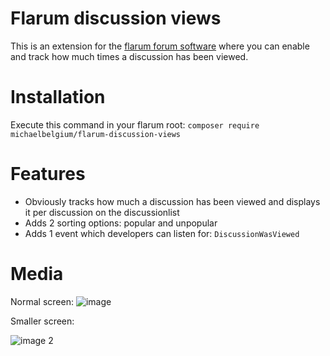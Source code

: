 # Flarum discussion views

This is an extension for the [flarum forum software](http://flarum.org) where you can enable and track how much times a discussion has been viewed.

# Installation
Execute this command in your flarum root: `composer require michaelbelgium/flarum-discussion-views` 

# Features
* Obviously tracks how much a discussion has been viewed and displays it per discussion on the discussionlist
* Adds 2 sorting options: popular and unpopular
* Adds 1 event which developers can listen for: `DiscussionWasViewed`

# Media
Normal screen:
![image](http://puu.sh/ymLUg.png)

Smaller screen:

![image 2](http://puu.sh/ymLVm.png)